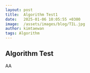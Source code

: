 ```yaml
---
layout: post
title:  Algorithm Test1
date:   2025-01-06 10:05:55 +0300
image:  /assets/images/blog/TIL.jpg
author: kimtaewan
tags: Algorithm
---
```


## Algorithm Test
AA